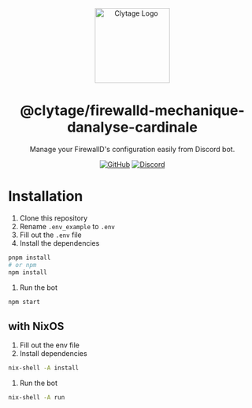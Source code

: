 <div align="center">
<img src="https://cdn.clytage.org/images/logo.png" alt="Clytage Logo" width="152px" height="152px"/>

# @clytage/firewalld-mechanique-danalyse-cardinale

Manage your FirewallD's configuration easily from Discord bot.

[![GitHub](https://img.shields.io/github/license/clytage/firewalld-mechanique-danalyse-cardinale)](https://github.com/clytage/firewalld-mechanique-danalyse-cardinale/blob/main/LICENSE)
[![Discord](https://discord.com/api/guilds/972407605295198258/embed.png)](https://clytage.org/discord)

</div>

# Installation
1. Clone this repository
1. Rename `.env_example` to `.env`
1. Fill out the `.env` file
1. Install the dependencies
```bash
pnpm install 
# or npm
npm install
```
1. Run the bot
```bash
npm start
```

## with NixOS
1. Fill out the env file
1. Install dependencies
```bash
nix-shell -A install
```
1. Run the bot
```bash
nix-shell -A run
```
